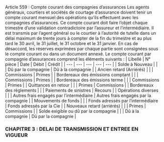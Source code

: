 Article 559 : Compte courant des compagnies d’assurances
Les agents généraux, courtiers et sociétés de courtage d’assurance doivent tenir un compte courant mensuel des opérations qu’ils effectuent avec les compagnies d’assurances.
Ce compte courant doit faire l’objet chaque trimestre d’une validation contradictoire par l’assureur et l’intermédiaire.
Il est transmis par l’agent général ou le courtier à l’autorité de tutelle dans un délai maximum de trente jours à compter de la fin du trimestre et au plus tard le 30 avril, le 31 juillet, le 31 octobre et le 31 janvier.
En cas de désaccord, les réserves exprimées par chaque partie sont consignées sous le compte courant ou dans un document annexé.
Le compte courant par compagnie d’assurances comprend les éléments suivants :
| Libellé | N° pièce | Date | Débit | Crédit |
| --- | --- | --- | --- | --- |
| Solde à Nouveau |  |  | Dû par la compagnie | Dû à la compagnie |
| Ancien retard (Arriérés) |  |  | Commissions | Primes |
| Bordereaux des émissions comptant |  |  | Commissions | Primes |
| Bordereaux des émissions terme |  |  | Commissions | Primes |
| Quittances en retour |  |  | Primes | Commissions |
| Bordereaux des règlements |  |  | Paiements de sinistres | Recours |
| Opérations diverses |  |  | Autres frais engagés par l’intermédiaire | Autres frais engagés par la compagnie |
| Mouvements de fonds |  |  | Fonds adressés par l’intermédiaire | Fonds adressés par la Cie |
| Nouveaux retard (arriérés) |  |  | Primes | Commissions |
| Solde exigible ou dû par la compagnie |  |  | Dû à la compagnie | Dû par la compagnie |
### CHAPITRE 3 : DELAI DE TRANSMISSION ET ENTREE EN VIGUEUR
